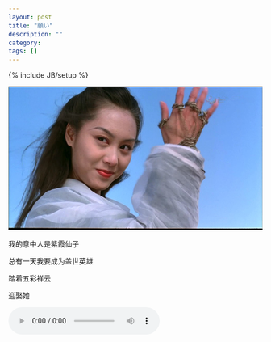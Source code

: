 ```yaml
---
layout: post
title: "願い"
description: ""
category: 
tags: []
---
```

{% include JB/setup %}

![image](/media/zixia.jpg)


我的意中人是紫霞仙子


总有一天我要成为盖世英雄


踏着五彩祥云


迎娶她





<audio src="/media/赤い涙.mp3" controls="controls"></audio>

